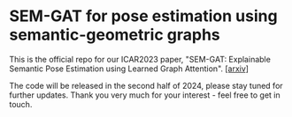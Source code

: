 # SEM-GAT for pose estimation using semantic-geometric graphs
This is the official repo for our ICAR2023 paper, "SEM-GAT: Explainable Semantic Pose Estimation using Learned Graph Attention". [[arxiv]](https://arxiv.org/abs/2308.03718)

The code will be released in the second half of 2024, please stay tuned for further updates. Thank you very much for your interest - feel free to get in touch.
